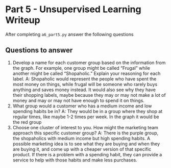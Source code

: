 # Part 5 - Unsupervised Learning Writeup

After completing `a6_part5.py` answer the following questions

## Questions to answer

1. Develop a name for each customer group based on the information from the graph. For example, one group might be called “Frugal” while another might be called “Shopaholic.” Explain your reasoning for each label.
A: Shopaholic would represent the people who have spent the most money on things, while frugal will be someone who rarely buys anything and saves money instead. It would also see why they have their shopping labels, maybe because they may or may not make a lot of money and may or may not have enough to spend it on things.
2. What group would a customer who has a medium income and low spending habits be in?
A: They would be in a group where they shop at regular times, like maybe 1-2 times per week. In the graph it would be the red group
3. Choose one cluster of interest to you. How might the marketing team approach this specific customer group?
A: There is the purple group, the shopaholics with medium income but high spending habits. A possible marketing idea is to see what they are buying and when they are buying it, and come up with a cheaper version of that specific product. If there is a problem with a spending habit, they can provide a service to help with those habits and make less purchases.
